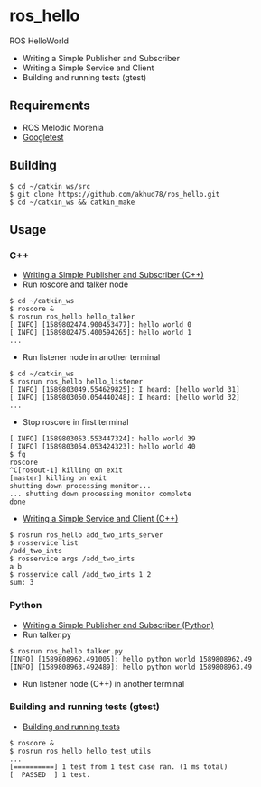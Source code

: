 # ros_hello
ROS HelloWorld

- Writing a Simple Publisher and Subscriber
- Writing a Simple Service and Client
- Building and running tests (gtest)

## Requirements
- ROS Melodic Morenia
- [Googletest](https://github.com/google/googletest)

## Building
```
$ cd ~/catkin_ws/src
$ git clone https://github.com/akhud78/ros_hello.git
$ cd ~/catkin_ws && catkin_make
```

## Usage
### C++
- [Writing a Simple Publisher and Subscriber (C++)](http://wiki.ros.org/ROS/Tutorials/WritingPublisherSubscriber%28c%2B%2B%29)
- Run roscore and talker node
```
$ cd ~/catkin_ws
$ roscore &
$ rosrun ros_hello hello_talker
[ INFO] [1589802474.900453477]: hello world 0
[ INFO] [1589802475.400594265]: hello world 1
...
```
- Run listener node in another terminal
```
$ cd ~/catkin_ws
$ rosrun ros_hello hello_listener
[ INFO] [1589803049.554629825]: I heard: [hello world 31]
[ INFO] [1589803050.054440248]: I heard: [hello world 32]
...
```
- Stop roscore in first terminal
```
[ INFO] [1589803053.553447324]: hello world 39
[ INFO] [1589803054.053424323]: hello world 40
$ fg
roscore
^C[rosout-1] killing on exit
[master] killing on exit
shutting down processing monitor...
... shutting down processing monitor complete
done
```
- [Writing a Simple Service and Client (C++)](http://wiki.ros.org/ROS/Tutorials/WritingServiceClient%28c%2B%2B%29)
```
$ rosrun ros_hello add_two_ints_server
$ rosservice list
/add_two_ints
$ rosservice args /add_two_ints
a b
$ rosservice call /add_two_ints 1 2
sum: 3
```
### Python
- [Writing a Simple Publisher and Subscriber (Python)](http://wiki.ros.org/ROS/Tutorials/WritingPublisherSubscriber%28python%29)
- Run talker.py
```
$ rosrun ros_hello talker.py
[INFO] [1589808962.491005]: hello python world 1589808962.49
[INFO] [1589808963.492489]: hello python world 1589808963.49
```
- Run listener node (C++) in another terminal
### Building and running tests (gtest)
- [Building and running tests](http://wiki.ros.org/gtest)
```
$ roscore &
$ rosrun ros_hello hello_test_utils
...
[==========] 1 test from 1 test case ran. (1 ms total)
[  PASSED  ] 1 test.
```
